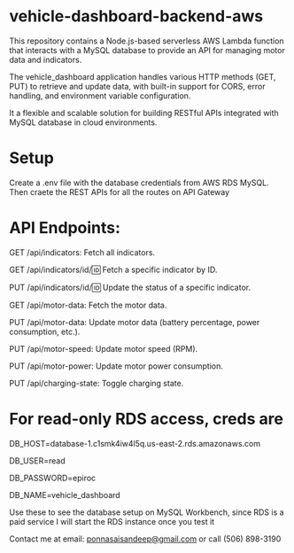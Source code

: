 # vehicle-dashboard-backend-aws

This repository contains a Node.js-based serverless AWS Lambda function that interacts with a MySQL database to provide an API for managing motor data and indicators. 

The vehicle_dashboard application handles various HTTP methods (GET, PUT) to retrieve and update data, with built-in support for CORS, error handling, and environment variable configuration.

It a flexible and scalable solution for building RESTful APIs integrated with MySQL database in cloud environments.



# Setup

Create a .env file with the database credentials from AWS RDS MySQL. Then craete the REST APIs for all the routes on API Gateway 

# API Endpoints:
GET /api/indicators: Fetch all indicators.

GET /api/indicators/id/:id: Fetch a specific indicator by ID.

PUT /api/indicators/id/:id: Update the status of a specific indicator.

GET /api/motor-data: Fetch the motor data.

PUT /api/motor-data: Update motor data (battery percentage, power consumption, etc.).

PUT /api/motor-speed: Update motor speed (RPM).

PUT /api/motor-power: Update motor power consumption.

PUT /api/charging-state: Toggle charging state.

# For read-only RDS access, creds are

DB_HOST=database-1.c1smk4iw4l5q.us-east-2.rds.amazonaws.com

DB_USER=read

DB_PASSWORD=epiroc

DB_NAME=vehicle_dashboard

Use these to see the database setup on MySQL Workbench, since RDS is a paid service I will start the RDS instance once you test it


Contact me at email: ponnasaisandeep@gmail.com or call (506) 898-3190


